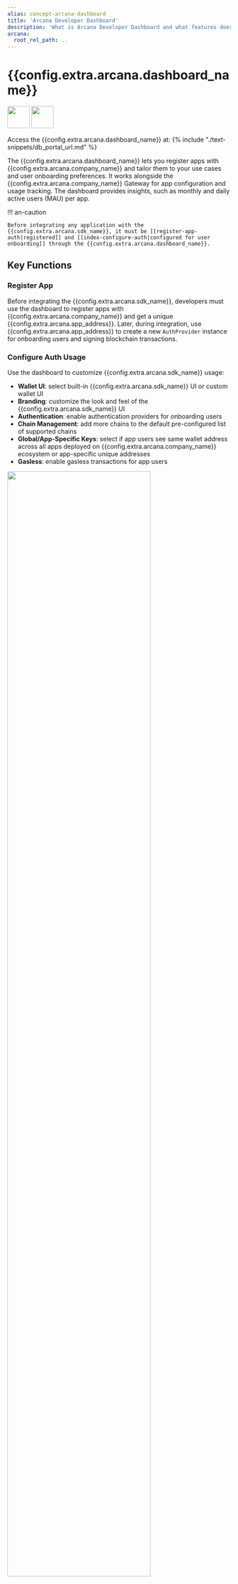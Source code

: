 ```yaml
---
alias: concept-arcana-dashboard
title: 'Arcana Developer Dashboard'
description: 'What is Arcana Developer Dashboard and what features does it offer for Web3 app developers.'
arcana:
  root_rel_path: ..
---
```


# {{config.extra.arcana.dashboard_name}}

<img src="/img/icons/i_an_dashboard_light.png#only-light" width="50"/>
<img src="/img/icons/i_an_dashboard_dark.png#only-dark" width="50"/>

Access the {{config.extra.arcana.dashboard_name}} at: {% include "./text-snippets/db_portal_url.md" %}

The {{config.extra.arcana.dashboard_name}} lets you register apps with {{config.extra.arcana.company_name}} and tailor them to your use cases and user onboarding preferences. It works alongside the {{config.extra.arcana.company_name}} Gateway for app configuration and usage tracking. The dashboard provides insights, such as monthly and daily active users (MAU) per app.

!!! an-caution

    Before integrating any application with the {{config.extra.arcana.sdk_name}}, it must be [[register-app-auth|registered]] and [[index-configure-auth|configured for user onboarding]] through the {{config.extra.arcana.dashboard_name}}.

## Key Functions

### Register App

Before integrating the {{config.extra.arcana.sdk_name}}, developers must use the dashboard to register apps with {{config.extra.arcana.company_name}} and get a unique {{config.extra.arcana.app_address}}. Later, during integration, use {{config.extra.arcana.app_address}} to create a new `AuthProvider` instance for onboarding users and signing blockchain transactions.

### Configure Auth Usage

Use the dashboard to customize {{config.extra.arcana.sdk_name}} usage:

- **Wallet UI**: select built-in {{config.extra.arcana.sdk_name}} UI or custom wallet UI
- **Branding**: customize the look and feel of the {{config.extra.arcana.sdk_name}} UI
- **Authentication**: enable authentication providers for onboarding users
- **Chain Management**: add more chains to the default pre-configured list of supported chains
- **Global/App-Specific Keys**: select if app users see same wallet address across all apps deployed on {{config.extra.arcana.company_name}} ecosystem or app-specific unique addresses
- **Gasless**: enable gasless transactions for app users

<img src="/img/diagrams/d_an_dashboard_light.png#only-light" width="80%" height="80%"/>
<img src="/img/diagrams/d_an_dashboard_dark.png#only-dark" width="80%" height="80%"/>